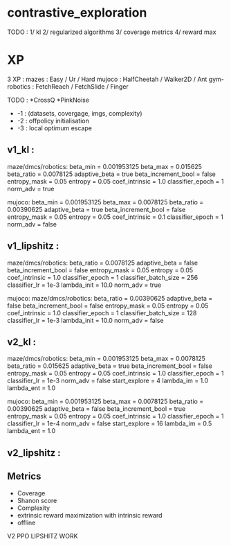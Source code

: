 # contrastive_exploration

TODO : 
1/ kl 
2/ regularized algorithms
3/ coverage metrics
4/ reward max 

# XP 
3 XP :
mazes : Easy / Ur / Hard 
mujoco : HalfCheetah / Walker2D / Ant
gym-robotics : FetchReach / FetchSlide / Finger

TODO : 
*CrossQ
*PinkNoise



* -1 : (datasets, covergage, imgs, complexity)
* -2 : offpolicy initialisation
* -3 : local optimum escape 






<!-- HP EXPLORATION ONLY -->
## v1_kl : 
maze/dmcs/robotics:
beta_min = 0.001953125
beta_max = 0.015625
beta_ratio = 0.0078125
adaptive_beta = true
beta_increment_bool = false
entropy_mask = 0.05
entropy = 0.05
coef_intrinsic = 1.0
classifier_epoch = 1
norm_adv = true

mujoco:
beta_min = 0.001953125
beta_max = 0.0078125
beta_ratio = 0.00390625
adaptive_beta = true
beta_increment_bool = false
entropy_mask = 0.05
entropy = 0.05
coef_intrinsic = 0.1
classifier_epoch = 1
norm_adv = false

## v1_lipshitz :
maze/dmcs/robotics:
beta_ratio = 0.0078125
adaptive_beta = false
beta_increment_bool = false
entropy_mask = 0.05
entropy = 0.05
coef_intrinsic = 1.0
classifier_epoch = 1
classifier_batch_size = 256
classifier_lr = 1e-3
lambda_init = 10.0
norm_adv = true

mujoco:
maze/dmcs/robotics:
beta_ratio = 0.00390625
adaptive_beta = false
beta_increment_bool = false
entropy_mask = 0.05
entropy = 0.05
coef_intrinsic = 1.0
classifier_epoch = 1
classifier_batch_size = 128
classifier_lr = 1e-3
lambda_init = 10.0
norm_adv = false

## v2_kl :
maze/dmcs/robotics:
beta_min = 0.001953125
beta_max = 0.0078125
beta_ratio = 0.015625
adaptive_beta = true
beta_increment_bool = false
entropy_mask = 0.05
entropy = 0.05
coef_intrinsic = 1.0
classifier_epoch = 1
classifier_lr = 1e-3
norm_adv = false
start_explore =  4
lambda_im = 1.0
lambda_ent = 1.0

mujoco:
beta_min = 0.001953125
beta_max = 0.0078125
beta_ratio = 0.00390625
adaptive_beta = false
beta_increment_bool = true
entropy_mask = 0.05
entropy = 0.05
coef_intrinsic = 1.0
classifier_epoch = 1
classifier_lr = 1e-4
norm_adv = false
start_explore =  16
lambda_im = 0.5
lambda_ent = 1.0

## v2_lipshitz :

## Metrics 
* Coverage 
* Shanon score
* Complexity
* extrinsic reward maximization with intrinsic reward
* offline


V2 PPO LIPSHITZ WORK